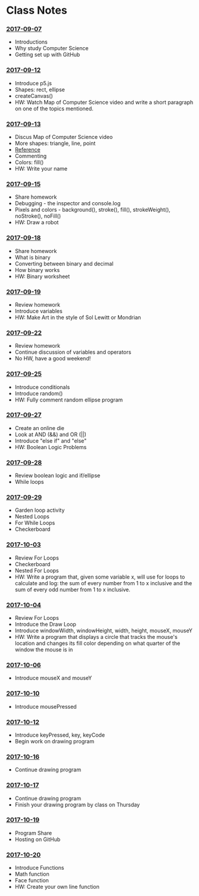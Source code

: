 # Class Notes

### [2017-09-07](Class%20Examples/2017-09-07/)
* Introductions
* Why study Computer Science
* Getting set up with GitHub

### [2017-09-12](Class%20Examples/2017-09-12/)
* Introduce p5.js
* Shapes: rect, ellipse
* createCanvas()
* HW: Watch Map of Computer Science video and write a short paragraph on one of the topics mentioned.

### [2017-09-13](Class%20Examples/2017-09-13/)
* Discus Map of Computer Science video
* More shapes: triangle, line, point
* [Reference](https://p5js.org/reference/)
* Commenting
* Colors: fill()
* HW: Write your name

### [2017-09-15](Class%20Examples/2017-09-15/)
* Share homework
* Debugging - the inspector and console.log
* Pixels and colors - background(), stroke(), fill(), strokeWeight(), noStroke(), noFill()
* HW: Draw a robot

### [2017-09-18](Class%20Examples/2017-09-18/)
* Share homework
* What is binary
* Converting between binary and decimal
* How binary works
* HW: Binary worksheet

### [2017-09-19](Class%20Examples/2017-09-19/)
* Review homework
* Introduce variables
* HW: Make Art in the style of Sol Lewitt or Mondrian

### [2017-09-22](Class%20Examples/2017-09-22/)
* Review homework
* Continue discussion of variables and operators
* No HW, have a good weekend!

### [2017-09-25](Class%20Examples/2017-09-25/)
* Introduce conditionals
* Introduce random()
* HW: Fully comment random ellipse program

### [2017-09-27](Class%20Examples/2017-09-27/)
* Create an online die
* Look at AND (&&) and OR (||)
* Introduce "else if" and "else"
* HW: Boolean Logic Problems

### [2017-09-28](Class%20Examples/2017-09-28/)
* Review boolean logic and if/ellipse
* While loops

### [2017-09-29](Class%20Examples/2017-09-29/)
* Garden loop activity
* Nested Loops
* For While Loops
* Checkerboard

### [2017-10-03](Class%20Examples/2017-10-03/)
* Review For Loops
* Checkerboard
* Nested For Loops
* HW: Write a program that, given some variable x, will use for loops to calculate and log: the sum of every number from 1 to x inclusive and the sum of every odd number from 1 to x inclusive.


### [2017-10-04](Class%20Examples/2017-10-04/)
* Review For Loops
* Introduce the Draw Loop
* Introduce windowWidth, windowHeight, width, height, mouseX, mouseY
* HW: Write a program that displays a circle that tracks the mouse's location and changes its fill color depending on what quarter of the window the mouse is in

### [2017-10-06](Class%20Examples/2017-10-06/)
* Introduce mouseX and mouseY

### [2017-10-10](Class%20Examples/2017-10-10/)
* Introduce mousePressed

### [2017-10-12](Class%20Examples/2017-10-12/)
* Introduce keyPressed, key, keyCode
* Begin work on drawing program

### [2017-10-16](Class%20Examples/2017-10-16/)
* Continue drawing program

### [2017-10-17](Class%20Examples/2017-10-17/)
* Continue drawing program
* Finish your drawing program by class on Thursday

### [2017-10-19](Class%20Examples/2017-10-19/)
* Program Share
* Hosting on GitHub

### [2017-10-20](Class%20Examples/2017-10-20/)
* Introduce Functions
* Math function
* Face function
* HW: Create your own line function